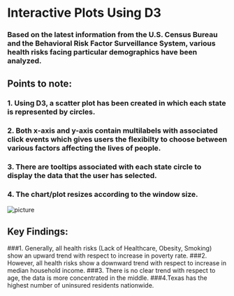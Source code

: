 # Interactive Plots Using D3

### Based on the latest information from the U.S. Census Bureau and the Behavioral Risk Factor Surveillance System, various health risks facing particular demographics have been analyzed.
## Points to note:
### 1. Using D3, a scatter plot has been created in which each state is represented by circles.
### 2. Both x-axis and y-axis contain multilabels with associated click events which gives users the flexibilty to choose between various factors affecting the lives of people.
### 3. There are tooltips associated with each state circle to display the data that the user has selected.
### 4. The chart/plot resizes according to the window size.


![picture](Images/InteractivePlot.gif)

## Key Findings:
###1. Generally, all health risks (Lack of Healthcare, Obesity, Smoking) show an upward trend with respect to increase in poverty rate.
###2. However, all health risks show a downward trend with respect to increase in median household income.
###3. There is no clear trend with respect to age, the data is more concentrated in the middle.
###4.Texas has the highest number of uninsured residents nationwide.

